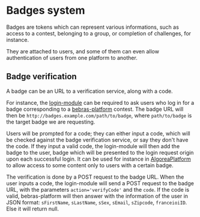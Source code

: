 # Badges system

Badges are tokens which can represent various informations, such as access to a contest, belonging to a group, or completion of challenges, for instance.

They are attached to users, and some of them can even allow authentication of users from one platform to another.

## Badge verification

A badge can be an URL to a verification service, along with a code.

For instance, the [login-module](https://github.com/France-ioi/login-module) can be required to ask users who log in for a badge corresponding to a [bebras-platform](https://github.com/France-ioi/bebras-platform) contest. The badge URL will then be `http://badges.example.com/path/to/badge`, where `path/to/badge` is the target badge we are requesting.

Users will be prompted for a code; they can either input a code, which will be checked against the badge verification service, or say they don't have the code. If they input a valid code, the login-module will then add the badge to the user, badge which will be presented to the login request origin upon each successful login. It can be used for instance in [AlgoreaPlatform](https://github.com/France-ioi/AlgoreaPlatform) to allow access to some content only to users with a certain badge.

The verification is done by a POST request to the badge URL. When the user inputs a code, the login-module will send a POST request to the badge URL, with the parameters `action='verifyCode'` and the `code`. If the code is valid, bebras-platform will then answer with the information of the user in JSON format: `sFirstName`, `sLastName`, `sSex`, `sEmail`, `sZipcode`, `franceioiID`. Else it will return null.
